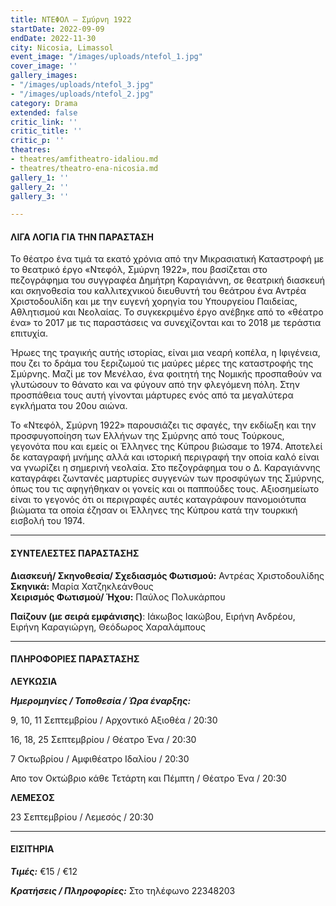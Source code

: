 ```yaml
---
title: ΝΤΕΦΟΛ – Σμύρνη 1922
startDate: 2022-09-09
endDate: 2022-11-30
city: Nicosia, Limassol
event_image: "/images/uploads/ntefol_1.jpg"
cover_image: ''
gallery_images:
- "/images/uploads/ntefol_3.jpg"
- "/images/uploads/ntefol_2.jpg"
category: Drama
extended: false
critic_link: ''
critic_title: ''
critic_p: ''
theatres:
- theatres/amfitheatro-idaliou.md
- theatres/theatro-ena-nicosia.md
gallery_1: ''
gallery_2: ''
gallery_3: ''

---
```

#### ΛΙΓΑ ΛΟΓΙΑ ΓΙΑ ΤΗΝ ΠΑΡΑΣΤΑΣΗ

Το θέατρο ένα τιμά τα εκατό χρόνια από την Μικρασιατική Καταστροφή με το θεατρικό έργο «Ντεφόλ, Σμύρνη 1922», που βασίζεται στο πεζογράφημα του συγγραφέα Δημήτρη Καραγιάννη, σε θεατρική διασκευή και σκηνοθεσία του καλλιτεχνικού διευθυντή του θεάτρου ένα Αντρέα Χριστοδουλίδη και με την ευγενή χορηγία του Υπουργείου Παιδείας, Αθλητισμού και Νεολαίας. Το συγκεκριμένο έργο ανέβηκε από το «θέατρο ένα» το 2017 με τις παραστάσεις να συνεχίζονται και το 2018 με τεράστια επιτυχία.

Ήρωες της τραγικής αυτής ιστορίας, είναι μια νεαρή κοπέλα, η Ιφιγένεια, που ζει το δράμα του ξεριζωμού τις μαύρες μέρες της καταστροφής της Σμύρνης. Μαζί με τον Μενέλαο, ένα φοιτητή της Νομικής προσπαθούν να γλυτώσουν το θάνατο και να φύγουν από την φλεγόμενη πόλη. Στην προσπάθεια τους αυτή γίνονται μάρτυρες ενός από τα μεγαλύτερα εγκλήματα του 20ου αιώνα.

Το «Ντεφόλ, Σμύρνη 1922» παρουσιάζει τις σφαγές, την εκδίωξη και την προσφυγοποίηση των Ελλήνων της Σμύρνης από τους Τούρκους, γεγονότα που και εμείς οι Έλληνες της Κύπρου βιώσαμε το 1974. Αποτελεί δε καταγραφή μνήμης αλλά και ιστορική περιγραφή την οποία καλό είναι να γνωρίζει η σημερινή νεολαία. Στο πεζογράφημα του ο Δ. Καραγιάννης καταγράφει ζωντανές μαρτυρίες συγγενών των προσφύγων της Σμύρνης, όπως του τις αφηγήθηκαν οι γονείς και οι παππούδες τους. Αξιοσημείωτο είναι το γεγονός ότι οι περιγραφές αυτές καταγράφουν πανομοιότυπα βιώματα τα οποία έζησαν οι Έλληνες της Κύπρου κατά την τουρκική εισβολή του 1974.

***

#### ΣΥΝΤΕΛΕΣΤΕΣ ΠΑΡΑΣΤΑΣΗΣ

**Διασκευή/ Σκηνοθεσία/ Σχεδιασμός Φωτισμού:** Αντρέας Χριστοδουλίδης  
**Σκηνικά:** Μαρία Χατζηκλεάνθους  
**Χειρισμός Φωτισμού/ Ήχου:** Παύλος Πολυκάρπου

**Παίζουν (με σειρά εμφάνισης)**: Ιάκωβος Ιακώβου, Ειρήνη Ανδρέου, Ειρήνη Καραγιώργη, Θεόδωρος Χαραλάμπους

***

#### ΠΛΗΡΟΦΟΡΙΕΣ ΠΑΡΑΣΤΑΣΗΣ

**ΛΕΥΚΩΣΙΑ**

**_Ημερομηνίες / Τοποθεσία / Ώρα έναρξης:_**

9, 10, 11 Σεπτεμβρίου / Αρχοντικό Αξιοθέα / 20:30

16, 18, 25 Σεπτεμβρίου / Θέατρο Ένα / 20:30

7 Οκτωβρίου / Αμφιθέατρο Ιδαλίου / 20:30

Απο τον Οκτώβριο κάθε Τετάρτη και Πέμπτη / Θέατρο Ένα / 20:30

**ΛΕΜΕΣΟΣ**

23 Σεπτεμβρίου / Λεμεσός / 20:30

***

#### ΕΙΣΙΤΗΡΙΑ

**_Τιμές:_** €15 / €12

**_Κρατήσεις / Πληροφορίες:_** Στο τηλέφωνο 22348203